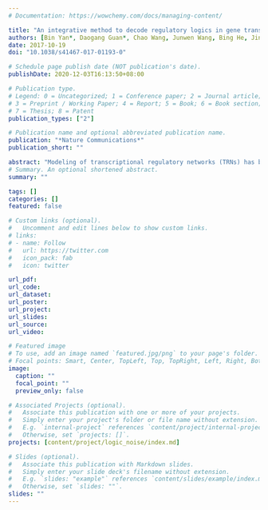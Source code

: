 ```yaml
---
# Documentation: https://wowchemy.com/docs/managing-content/

title: "An integrative method to decode regulatory logics in gene transcription"
authors: [Bin Yan*, Daogang Guan*, Chao Wang, Junwen Wang, Bing He, Jing Qin, Kenneth R. Boheler, Aiping Lu, Ge Zhang, Hailong Zhu]
date: 2017-10-19
doi: "10.1038/s41467-017-01193-0"

# Schedule page publish date (NOT publication's date).
publishDate: 2020-12-03T16:13:50+08:00

# Publication type.
# Legend: 0 = Uncategorized; 1 = Conference paper; 2 = Journal article;
# 3 = Preprint / Working Paper; 4 = Report; 5 = Book; 6 = Book section;
# 7 = Thesis; 8 = Patent
publication_types: ["2"]

# Publication name and optional abbreviated publication name.
publication: "*Nature Communications*"
publication_short: ""

abstract: "Modeling of transcriptional regulatory networks (TRNs) has been increasingly used to dissect the nature of gene regulation. Inference of regulatory relationships among transcription factors (TFs) and genes, especially among multiple TFs, is still challenging. In this study, we introduced an integrative method, LogicTRN, to decode TF–TF interactions that form TF logics in regulating target genes. By combining cis-regulatory logics and transcriptional kinetics into one single model framework, LogicTRN can naturally integrate dynamic gene expression data and TF-DNA-binding signals in order to identify the TF logics and to reconstruct the underlying TRNs. We evaluated the newly developed methodology using simulation, comparison and application studies, and the results not only show their consistence with existing knowledge, but also demonstrate its ability to accurately reconstruct TRNs in biological complex systems."
# Summary. An optional shortened abstract.
summary: ""

tags: []
categories: []
featured: false

# Custom links (optional).
#   Uncomment and edit lines below to show custom links.
# links:
# - name: Follow
#   url: https://twitter.com
#   icon_pack: fab
#   icon: twitter

url_pdf:
url_code:
url_dataset:
url_poster:
url_project:
url_slides:
url_source:
url_video:

# Featured image
# To use, add an image named `featured.jpg/png` to your page's folder. 
# Focal points: Smart, Center, TopLeft, Top, TopRight, Left, Right, BottomLeft, Bottom, BottomRight.
image:
  caption: ""
  focal_point: ""
  preview_only: false

# Associated Projects (optional).
#   Associate this publication with one or more of your projects.
#   Simply enter your project's folder or file name without extension.
#   E.g. `internal-project` references `content/project/internal-project/index.md`.
#   Otherwise, set `projects: []`.
projects: [content/project/logic_noise/index.md]

# Slides (optional).
#   Associate this publication with Markdown slides.
#   Simply enter your slide deck's filename without extension.
#   E.g. `slides: "example"` references `content/slides/example/index.md`.
#   Otherwise, set `slides: ""`.
slides: ""
---
```

